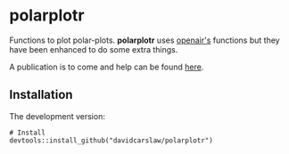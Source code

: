 # **polarplotr**

Functions to plot polar-plots. **polarplotr** uses [openair's](https://github.com/davidcarslaw/openair) functions but they have been enhanced to do some extra things. 

A publication is to come and help can be found [here](http://davidcarslaw.github.io/polarplotr/docs/). 

## Installation

The development version: 

```
# Install
devtools::install_github("davidcarslaw/polarplotr")
```
